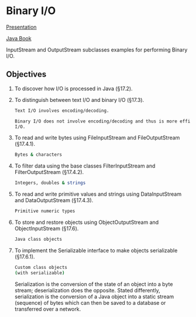# Binary I/O
[Presentation](https://github.com/edigerad/binary-io/blob/master/binary%20io.pdf)

[Java Book](https://github.com/edigerad/binary-io/blob/master/Introduction%20to%20Java%20Programming%2C%20Comprehensive%20Version%2C%2010th%20Edition-%20Y.%20Daniel%20Liang.pdf)

InputStream and OutputStream subclasses examples for performing Binary I/O.


##  Objectives



1. To discover how I/O is processed in Java (§17.2).

2. To distinguish between text I/O and binary I/O (§17.3).

    ```bash
    Text I/O involves encoding/decoding.
    ```
   
    ```bash
    Binary I/O does not involve encoding/decoding and thus is more efficient than text
    I/O.
    ```


3. To read and write bytes using FileInputStream and
   FileOutputStream (§17.4.1).

    ```bash
    Bytes & characters
    ```

4. To filter data using the base classes FilterInputStream
   and FilterOutputStream (§17.4.2).

    ```bash
    Integers, doubles & strings
    ```

5. To read and write primitive values and strings using
   DataInputStream and DataOutputStream (§17.4.3).

    ```bash
    Primitive numeric types
    ```

6. To store and restore objects using ObjectOutputStream
   and ObjectInputStream (§17.6).
     ```bash
   Java class objects
    ```
7. To implement the Serializable interface to make objects
  serializable (§17.6.1).

    ```bash
    Custom class objects
    (with serializable)
    ```
   Serialization is the conversion of the state of an
   object into a byte stream; deserialization does the
   opposite. Stated differently, serialization is the
   conversion of a Java object into a static stream
   (sequence) of bytes which can then be saved to a
   database or transferred over a network.
   
   
   
    
